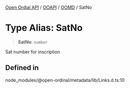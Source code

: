[Open Ordial API](../../../../README.md) / [OOAPI](../../../README.md) / [OOMD](../README.md) / SatNo

# Type Alias: SatNo

> **SatNo**: `number`

Sat number for inscription

## Defined in

node\_modules/@open-ordinal/metadata/lib/Links.d.ts:10
